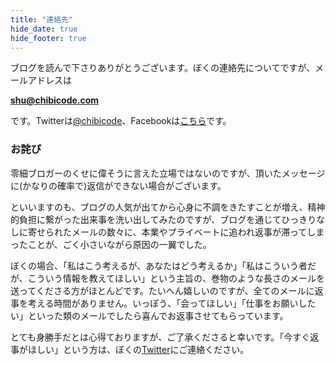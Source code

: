 ```yaml
---
title: "連絡先"
hide_date: true
hide_footer: true
---
```


ブログを読んで下さりありがとうございます。ぼくの連絡先についてですが、メールアドレスは

**[shu@chibicode.com](mailto:shu@chibicode.com)**

です。Twitterは[@chibicode](http://twitter.com/chibicode)、Facebookは[こちら](http://facebook.com/shu)です。

### お詫び

零細ブロガーのくせに偉そうに言えた立場ではないのですが、頂いたメッセージに(かなりの確率で)返信ができない場合がございます。

といいますのも、ブログの人気が出てから心身に不調をきたすことが増え、精神的負担に繋がった出来事を洗い出してみたのですが、ブログを通じてひっきりなしに寄せられたメールの数々に、本業やプライベートに追われ返事が滞ってしまったことが、ごく小さいながら原因の一翼でした。

ぼくの場合、「私はこう考えるが、あなたはどう考えるか」「私はこういう者だが、こういう情報を教えてほしい」という主旨の、巻物のような長さのメールを送ってくださる方がほとんどです。たいへん嬉しいのですが、全てのメールに返事を考える時間がありません。いっぽう、「会ってほしい」「仕事をお願いしたい」といった類のメールでしたら喜んでお返事させてもらっています。

とても身勝手だとは心得ておりますが、ご了承くださると幸いです。「今すぐ返事がほしい」という方は、ぼくの[Twitter](http://twitter.com/chibicode)にご連絡ください。
